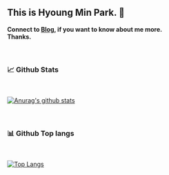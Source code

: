 ## This is Hyoung Min Park. 👋
**Connect to [Blog](https://www.1000min.kr), if you want to know about me more.**  
**Thanks.**
<br>  
<br>  
  
  
### 📈 Github Stats
<br>  

[![Anurag's github stats](https://github-readme-stats.vercel.app/api?username=phm0127&include_all_commits=true)](https://github.com/anuraghazra/github-readme-stats)
<br>  
<br>  

### 📊 Github Top langs
<br>  

[![Top Langs](https://github-readme-stats.vercel.app/api/top-langs/?username=phm0127&layout=compact&hide=css,html)](https://github.com/anuraghazra/github-readme-stats)  
<br>  







<!--
<a href="https://github.com/anuraghazra/github-readme-stats">
  <img align="center" src="https://github-readme-stats.vercel.app/api/pin/?username=phm0127&repo=blog" />
</a>  
<a href="https://github.com/anuraghazra/convoychat">
  <img align="center" src="https://github-readme-stats.vercel.app/api/pin/?username=phm0127&repo=JustDDaIt" />
</a>  

<br>  

<a href="https://github.com/anuraghazra/github-readme-stats">
  <img align="center" src="https://github-readme-stats.vercel.app/api/pin/?username=phm0127&repo=blog" />
</a>  
<a href="https://github.com/anuraghazra/convoychat">
  <img align="center" src="https://github-readme-stats.vercel.app/api/pin/?username=phm0127&repo=JustDDaIt" />
</a>  

<br>  

<a href="https://github.com/anuraghazra/github-readme-stats">
  <img align="center" src="https://github-readme-stats.vercel.app/api/pin/?username=phm0127&repo=blog" />
</a>  

<a href="https://github.com/anuraghazra/convoychat">
  <img align="center" src="https://github-readme-stats.vercel.app/api/pin/?username=phm0127&repo=JustDDaIt" />
</a>  
-->




<!--
**phm0127/phm0127** is a ✨ _special_ ✨ repository because its `README.md` (this file) appears on your GitHub profile.

Here are some ideas to get you started:

- 🔭 I’m currently working on ...
- 🌱 I’m currently learning ...
- 👯 I’m looking to collaborate on ...
- 🤔 I’m looking for help with ...
- 💬 Ask me about ...
- 📫 How to reach me: ...
- 😄 Pronouns: ...
- ⚡ Fun fact: ...
-->
